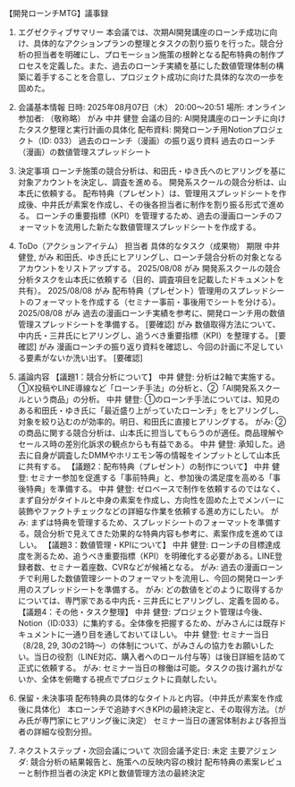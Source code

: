 
【開発ローンチMTG】議事録
1. エグゼクティブサマリー
本会議では、次期AI開発講座のローンチ成功に向け、具体的なアクションプランの整理とタスクの割り振りを行った。競合分析の担当者を明確にし、プロモーション施策の根幹となる配布特典の制作プロセスを定義した。また、過去のローンチ実績を基にした数値管理体制の構築に着手することを合意し、プロジェクト成功に向けた具体的な次の一歩を固めた。
2. 会議基本情報
日時: 2025年08月07日（木） 20:00～20:51
場所: オンライン
参加者: （敬称略）
がみ
中井 健登
会議の目的: AI開発講座のローンチに向けたタスク整理と実行計画の具体化
配布資料:
開発ローンチ用Notionプロジェクト（ID: 033）
過去のローンチ（漫画）の振り返り資料
過去のローンチ（漫画）の数値管理スプレッドシート
3. 決定事項
ローンチ施策の競合分析は、和田氏・ゆき氏へのヒアリングを基に対象アカウントを決定し、調査を進める。
開発系スクールの競合分析は、山本氏に依頼する。
配布特典（プレゼント）は、管理用スプレッドシートを作成後、中井氏が素案を作成し、その後各担当者に制作を割り振る形式で進める。
ローンチの重要指標（KPI）を管理するため、過去の漫画ローンチのフォーマットを流用した新たな数値管理スプレッドシートを作成する。
4. ToDo（アクションアイテム）
担当者
具体的なタスク（成果物）
期限
中井 健登, がみ
和田氏、ゆき氏にヒアリングし、ローンチ競合分析の対象となるアカウントをリストアップする。
2025/08/08
がみ
開発系スクールの競合分析タスクを山本氏に依頼する（目的、調査項目を記載したドキュメントを共有）。
2025/08/08
がみ
配布特典（プレゼント）管理用のスプレッドシートのフォーマットを作成する（セミナー事前・事後用でシートを分ける）。
2025/08/08
がみ
過去の漫画ローンチ実績を参考に、開発ローンチ用の数値管理スプレッドシートを準備する。
[要確認]
がみ
数値取得方法について、中内氏・三井氏にヒアリングし、追うべき重要指標（KPI）を整理する。
[要確認]
がみ
漫画ローンチの振り返り資料を確認し、今回の計画に不足している要素がないか洗い出す。
[要確認]

5. 議論内容
【議題1：競合分析について】
中井 健登: 分析は2軸で実施する。①X投稿やLINE導線など「ローンチ手法」の分析と、②「AI開発系スクールという商品」の分析。
中井 健登: ①のローンチ手法については、知見のある和田氏・ゆき氏に「最近盛り上がっていたローンチ」をヒアリングし、対象を絞り込むのが効率的。明日、和田氏に直接ヒアリングする。
がみ: ②の商品に関する競合分析は、山本氏に担当してもらうのが適任。商品理解やセールス時の差別化訴求の観点からも有益である。
中井 健登: 承知した。過去に自身が調査したDMMやホリエモン等の情報をインプットとして山本氏に共有する。
【議題2：配布特典（プレゼント）の制作について】
中井 健登: セミナー参加を促進する「事前特典」と、参加後の満足度を高める「事後特典」を準備する。
中井 健登: ゼロベースで制作を依頼するのではなく、まず自分がタイトルと中身の素案を作成し、方向性を固めた上でメンバーに装飾やファクトチェックなどの詳細な作業を依頼する進め方にしたい。
がみ: まずは特典を管理するため、スプレッドシートのフォーマットを準備する。競合分析で見えてきた効果的な特典内容も参考に、素案作成を進めてほしい。
【議題3：数値管理・KPIについて】
中井 健登: ローンチの目標達成度を測るため、追うべき重要指標（KPI）を明確化する必要がある。LINE登録者数、セミナー着座数、CVRなどが候補となる。
がみ: 過去の漫画ローンチで利用した数値管理シートのフォーマットを流用し、今回の開発ローンチ用のスプレッドシートを準備する。
がみ: どの数値をどのように取得するかについては、専門家である中内氏・三井氏にヒアリングし、定義を固める。
【議題4：その他・タスク整理】
中井 健登: プロジェクト管理は今後、Notion（ID:033）に集約する。全体像を把握するため、がみさんには既存ドキュメントに一通り目を通しておいてほしい。
中井 健登: セミナー当日（8/28, 29, 30の21時～）の体制について、がみさんの協力をお願いしたい。当日の役割（LINE対応、購入者へのロール付与等）は後日詳細を詰めて正式に依頼する。
がみ: セミナー当日の稼働は可能。タスクの抜け漏れがないか、全体を俯瞰する視点でプロジェクトに貢献したい。
6. 保留・未決事項
配布特典の具体的なタイトルと内容。（中井氏が素案を作成後に具体化）
本ローンチで追跡すべきKPIの最終決定と、その取得方法。（がみ氏が専門家にヒアリング後に決定）
セミナー当日の運営体制および各担当者の詳細な役割分担。
7. ネクストステップ・次回会議について
次回会議予定日: 未定
主要アジェンダ:
競合分析の結果報告と、施策への反映内容の検討
配布特典の素案レビューと制作担当者の決定
KPIと数値管理方法の最終決定

